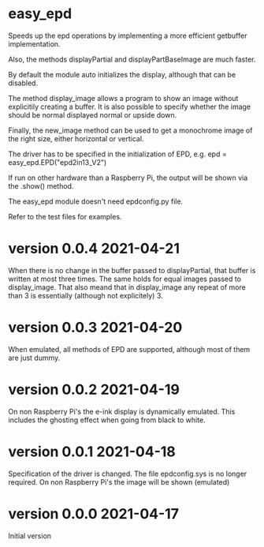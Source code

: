 easy_epd
========
Speeds up the epd operations by implementing a more efficient getbuffer implementation.

Also, the methods displayPartial and displayPartBaseImage are much faster.

By default the module auto initializes the display, although that can be disabled.

The method display_image allows a program to show an image without explicitily creating a buffer.
It is also possible to specify whether the image should be normal displayed normal or upside down.

Finally, the new_image method can be used to get a monochrome image of the right size, either
horizontal or vertical.

The driver has to be specified in the initialization of EPD, e.g. 
    epd = easy_epd.EPD("epd2in13_V2")

If run on other hardware than a Raspberry Pi, the output will be shown via the .show() method.

The easy_epd module doesn't need epdconfig.py file.

Refer to the test files for examples.


version 0.0.4  2021-04-21
=========================
When there is no change in the buffer passed to displayPartial, that buffer is written at most three times.
The same holds for equal images passed to display_image.
That also meand that in display_image any repeat of more than 3 is essentially (although not explicitely) 3.


version 0.0.3  2021-04-20
=========================
When emulated, all methods of EPD are supported, although most of them are just dummy.


version 0.0.2  2021-04-19
=========================
On non Raspberry Pi's the e-ink display is dynamically emulated.
This includes the ghosting effect when going from black to white.


version 0.0.1  2021-04-18
=========================
Specification of the driver is changed.
The file epdconfig.sys is no longer required.
On non Raspberry Pi's the image will be shown (emulated)


version 0.0.0  2021-04-17
=========================
Initial version

